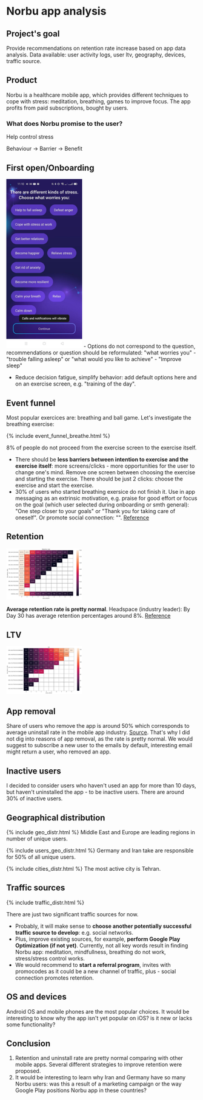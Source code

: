 # Norbu app analysis

## Project's goal
Provide recommendations on retention rate increase based on app data analysis. Data available: user activity logs, user ltv, geography, devices, traffic source.

## Product 
Norbu is a healthcare mobile app, which provides different techniques to cope with stress: meditation, breathing, games to improve focus. The app profits from paid subscriptions, bought by users.

### What does Norbu promise to the user? 
Help control stress

Behaviour -> Barrier -> Benefit 


## First open/Onboarding
<img src="What worries you.jfif" alt="drawing" width="200"/>
- Options do not correspond to the question, recommendations or question should be reformulated: 
 "what worries you" - "trouble falling asleep"
or
 "what would you like to achieve" - "Improve sleep"

- Reduce decision fatigue, simplify behavior: add default options here and on an exercise screen, e.g. "training of the day".

## Event funnel
Most popular exercices are: breathing and ball game. 
Let's investigate the breathing exercise:

{% include event_funnel_breathe.html %}

8% of people do not proceed from the exercise screen to the exercise itself.

- There should be **less barriers between intention to exercise and the exercise itself**: more screens/clicks - more opportunities for the user to change one's mind. Remove one screen between choosing the exercise and starting the exercise. There should be just 2 clicks: choose the exercise and start the exercise.
- 30% of users who started breathing exersice do not finish it. Use in app messaging as an extrinsic motivation, e.g. praise for good effort or focus on the goal (which user selected during onboarding or smth general): "One step closer to your goals" or "Thank you for taking care of oneself". Or promote social connection: "". [Reference](https://www.braze.com/resources/articles/in-app-message-best-practices)

## Retention
<img src="retention.png" alt="drawing" width="200"/>

**Average retention rate is pretty normal**. Headspace (industry leader): By Day 30 has average retention percentages around 8%. [Reference](https://www.theneura.com/headspace-mobile-engagement-strategy/)

## LTV
<img src="ltv.png" alt="drawing" width="200"/>


## App removal
Share of users who remove the app is around 50% which corresponds to average uninstall rate in the mobile app industry. [Source](https://www.mobileappdaily.com/reduce-mobile-app-uninstall-rates). That's why I did not dig into reasons of app removal, as the rate is pretty normal. 
We would suggest to subscribe a new user to the emails by default, interesting email might return a user, who removed an app. 

## Inactive users
I decided to consider users who haven't used an app for more than 10 days, but haven't uninstalled the app - to be inactive users.
There are around 30% of inactive users.

## Geographical distribution
{% include geo_distr.html %}
Middle East and Europe are leading regions in number of unique users.

{% include users_geo_distr.html %}
Germany and Iran take are responsible for 50% of all unique users.

{% include cities_distr.html %}
The most active city is Tehran.

## Traffic sources
{% include traffic_distr.html %}

There are just two significant traffic sources for now. 
- Probably, it will make sense to **choose another potentially successful traffic source to develop**: e.g. social networks. 
- Plus, improve existing sources, for example, **perform Google Play Optimization (if not yet)**. Currently, not all key words result in finding Norbu app: meditation, mindfullness, breathing do not work, stress/stress control works.
- We would recommend to **start a referral program**, invites with promocodes as it could be a new channel of traffic, plus - social connection promotes retention.

## OS and devices
Android OS and mobile phones are the most popular choices. It would be interesting to know why the app isn't yet popular on iOS? is it new or lacks some functionality? 

## Conclusion
1. Retention and uninstall rate are pretty normal comparing with other mobile apps. Several different strategies to improve retention were proposed.
2. It would be interesting to learn why Iran and Germany have so many Norbu users: was this a result of a marketing campaign or the way Google Play positions Norbu app in these countries?






